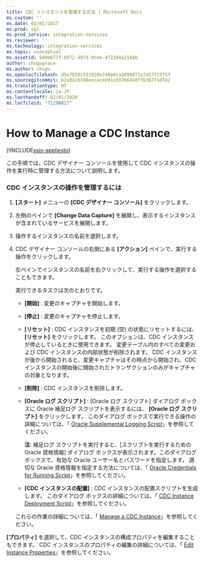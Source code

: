 ```yaml
---
title: CDC インスタンスを管理する方法 | Microsoft Docs
ms.custom: ''
ms.date: 03/01/2017
ms.prod: sql
ms.prod_service: integration-services
ms.reviewer: ''
ms.technology: integration-services
ms.topic: conceptual
ms.assetid: 5d9e677f-b872-497d-9cde-472184a214ab
author: chugugrace
ms.author: chugu
ms.openlocfilehash: d5e7029c531928e746b8ca2099d71a7d27f2ff5f
ms.sourcegitcommit: b2e81cb349eecacee91cd3766410ffb3677ad7e2
ms.translationtype: HT
ms.contentlocale: ja-JP
ms.lasthandoff: 02/01/2020
ms.locfileid: "71298817"
---
```

# <a name="how-to-manage-a-cdc-instance"></a>How to Manage a CDC Instance

[!INCLUDE[ssis-appliesto](../../includes/ssis-appliesto-ssvrpluslinux-asdb-asdw-xxx.md)]


  この手順では、CDC デザイナー コンソールを使用して CDC インスタンスの操作を実行時に管理する方法について説明します。  
  
### <a name="to-manage-cdc-instance-operations"></a>CDC インスタンスの操作を管理するには  
  
1.  **[スタート]** メニューの **[CDC デザイナー コンソール]** をクリックします。  
  
2.  左側のペインで **[Change Data Capture]** を展開し、表示するインスタンスが含まれているサービスを展開します。  
  
3.  操作するインスタンスの名前を選択します。  
  
4.  CDC デザイナー コンソールの右側にある **[アクション]** ペインで、実行する操作をクリックします。  
  
     左ペインでインスタンスの名前を右クリックして、実行する操作を選択することもできます。  
  
     実行できるタスクは次のとおりです。  
  
    -   **[開始]** : 変更のキャプチャを開始します。  
  
    -   **[停止]** : 変更のキャプチャを停止します。  
  
    -   **[リセット]** : CDC インスタンスを初期 (空) の状態にリセットするには、 **[リセット]** をクリックします。 このオプションは、CDC インスタンスが停止しているときに使用できます。 変更テーブル内のすべての変更および CDC インスタンスの内部状態が削除されます。 CDC インスタンスが後から開始されると、変更キャプチャはその時点から開始され、CDC インスタンスの開始後に開始されたトランザクションのみがキャプチャの対象となります。  
  
    -   **[削除]** : CDC インスタンスを削除します。  
  
    -   **[Oracle ログ スクリプト]** : [Oracle ログ スクリプト] ダイアログ ボックスに Oracle 補足ログ スクリプトを表示するには、 **[Oracle ログ スクリプト]** をクリックします。 このダイアログ ボックスで実行できる操作の詳細については、「 [Oracle Supplemental Logging Script](../../integration-services/change-data-capture/oracle-supplemental-logging-script.md)」を参照してください。  
  
         **注**: 補足ログ スクリプトを実行すると、[スクリプトを実行するための Oracle 資格情報] ダイアログ ボックスが表示されます。このダイアログ ボックスで、有効な Oracle ユーザー名とパスワードを指定します。 適切な Oracle 資格情報を指定する方法については、「 [Oracle Credentials for Running Script](../../integration-services/change-data-capture/oracle-credentials-for-running-script.md)」を参照してください。  
  
    -   **[CDC インスタンスの配置]** : CDC インスタンスの配置スクリプトを生成します。 このダイアログ ボックスの詳細については、「 [CDC Instance Deployment Script](../../integration-services/change-data-capture/cdc-instance-deployment-script.md)」を参照してください。  
  
     これらの作業の詳細については、「 [Manage a CDC Instance](../../integration-services/change-data-capture/manage-a-cdc-instance.md)」を参照してください。  
  
 **[プロパティ]** を選択して、CDC インスタンスの構成プロパティを編集することもできます。 CDC インスタンスのプロパティの編集の詳細については、「 [Edit Instance Properties](../../integration-services/change-data-capture/edit-instance-properties.md)」を参照してください。  
  
  
